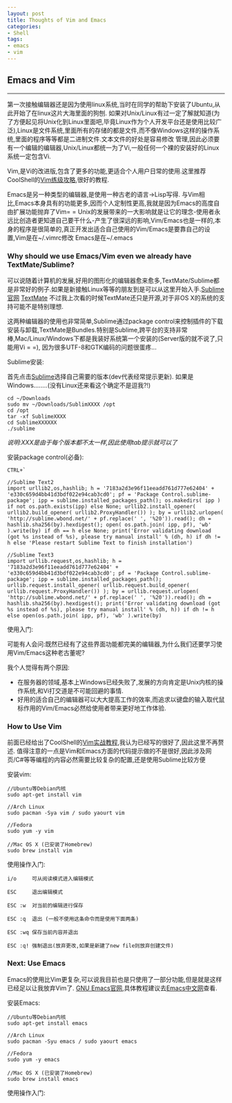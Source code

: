 ```yaml
---
layout: post
title: Thoughts of Vim and Emacs
categories: 
- Shell
tags:
- emacs
- vim
---
```


## Emacs and Vim
 
----

第一次接触编辑器还是因为使用linux系统,当时在同学的帮助下安装了Ubuntu,从此开始了在linux这片大海里面的狗刨. 如果对Unix/Linux有过一定了解就知道(为了方便起见将Unix化到Linux里面吧,毕竟Linux作为个人开发平台还是使用比较广泛),Linux是文件系统,里面所有的存储的都是文件,而不像Windows这样的操作系统,里面的程序等等都是二进制文件.文本文件的好处是容易修改 管理,因此必须要有一个编辑的编辑器,Unix/Linux都统一为了Vi,一般任何一个裸的安装好的Linux系统一定包含Vi.

Vim,是Vi的改进版,包含了更多的功能,更适合个人用户日常的使用.这里推荐CoolShell的[Vim练级攻略](http://coolshell.cn/articles/5426.html),很好的教程.

Emacs是另一种类型的编辑器,是使用一种古老的语言->Lisp写得. 与Vim相比,Emacs本身具有的功能更多,因而个人定制性更高,我就是因为Emacs的高度自由扩展功能抛弃了Vim= =  Unix的发展带来的一大影响就是让它的理念-使用者永远比创造者更知道自己要干什么-产生了很深远的影响,Vim/Emacs也是一样的,本身的程序是很简单的,真正开发出适合自己使用的Vim/Emacs是要靠自己的设置,Vim是在~/.vimrc修改 Emacs是在~/.emacs


### Why should we use Emacs/Vim even we already have TextMate/Sublime?

可以说随着计算机的发展,好用的图形化的编辑器愈来愈多,TextMate/Sublime都是非常好的例子.如果是新接触Linux等等的朋友到是可以从这里开始入手.[Sublime官网](http://www.sublimetext.com/) [TextMate](http://macromates.com/) 不过我上次看的时候TextMate还只是开源,对于非OS X的系统的支持可能不是特别理想. 

这两种编辑器的使用也非常简单,Sublime通过package control来控制插件的下载安装与卸载,TextMate是Bundles.特别是Sublime,跨平台的支持非常棒,Mac/Linux/Windows下都是我装好系统第一个安装的(Server版的就不说了,只能用Vi = =), 因为很多UTF-8和GTK编码的问题很蛋疼...

Sublime安装:

首先点击[Sublime](http://www.sublimetext.com/)选择自己需要的版本(dev代表经常提示更新). 如果是Windows........(没有Linux还来看这个确定不是逗我?!)

```shell
cd ~/Downloads
sudo mv ~/Downloads/SublimXXXX /opt
cd /opt
tar -xf SublimeXXXX
cd SublimeXXXXXX 
./sublime
```
*说明:XXX是由于每个版本都不太一样,因此使用tab提示就可以了*

安装package control(必备): 

```code
CTRL+`

//Sublime Text2
import urllib2,os,hashlib; h = '7183a2d3e96f11eeadd761d777e62404' + 'e330c659d4bb41d3bdf022e94cab3cd0'; pf = 'Package Control.sublime-package'; ipp = sublime.installed_packages_path(); os.makedirs( ipp ) if not os.path.exists(ipp) else None; urllib2.install_opener( urllib2.build_opener( urllib2.ProxyHandler()) ); by = urllib2.urlopen( 'http://sublime.wbond.net/' + pf.replace(' ', '%20')).read(); dh = hashlib.sha256(by).hexdigest(); open( os.path.join( ipp, pf), 'wb' ).write(by) if dh == h else None; print('Error validating download (got %s instead of %s), please try manual install' % (dh, h) if dh != h else 'Please restart Sublime Text to finish installation')

//Sublime Text3
import urllib.request,os,hashlib; h = '7183a2d3e96f11eeadd761d777e62404' + 'e330c659d4bb41d3bdf022e94cab3cd0'; pf = 'Package Control.sublime-package'; ipp = sublime.installed_packages_path(); urllib.request.install_opener( urllib.request.build_opener( urllib.request.ProxyHandler()) ); by = urllib.request.urlopen( 'http://sublime.wbond.net/' + pf.replace(' ', '%20')).read(); dh = hashlib.sha256(by).hexdigest(); print('Error validating download (got %s instead of %s), please try manual install' % (dh, h)) if dh != h else open(os.path.join( ipp, pf), 'wb' ).write(by)
```

使用入门:



可能有人会问:既然已经有了这些界面功能都完美的编辑器,为什么我们还要学习使用Vim/Emacs这种老古董呢?

我个人觉得有两个原因:
	
* 在服务器的领域,基本上Windows已经失败了,发展的方向肯定是Unix内核的操作系统,和Vi打交道是不可能回避的事情. 
* 好用的适合自己的编辑器可以大大提高工作的效率,而追求以键盘的输入取代鼠标作用的Vim/Emacs必然给使用者带来更好地工作体验.


### How to Use Vim

前面已经给出了CoolShell的[Vim实战教程](http://coolshell.cn/articles/5426.html),我认为已经写的很好了,因此这里不再赘述. 值得注意的一点是Vim和Emacs方面的代码提示做的不是很好,因此涉及网页/C#等等编程的内容必然需要比较复杂的配置,还是使用Sublime比较方便

安装vim:

```
//Ubuntu等Debian内核
sudo apt-get install vim

//Arch Linux
sudo pacman -Sya vim / sudo yaourt vim 

//Fedora 
sudo yum -y vim

//Mac OS X (已安装了Homebrew)
sudo brew install vim 
```

使用操作入门:

```
i/o     可从阅读模式进入编辑模式
 
ESC     退出编辑模式

ESC :w  对当前的编辑进行保存

ESC :q  退出 (一般不使用这条命令而是使用下面两条)

ESC :wq 保存当前内容并退出

ESC :q! 强制退出(放弃更改,如果是新建了new file则放弃创建文件)
```


### Next: Use Emacs

Emacs的使用比Vim更复杂,可以说我目前也是只使用了一部分功能,但是就是这样已经足以让我放弃Vim了. [GNU Emacs官网](http://www.gnu.org/software/emacs/),具体教程建议去[Emacs中文网](http://emacser.com/)查看.

安装Emacs:

```
//Ubuntu等Debian内核
sudo apt-get install emacs
 
//Arch Linux
sudo pacman -Syu emacs / sudo yaourt emacs
 
//Fedora
sudo yum -y emacs
 
//Mac OS X (已安装了Homebrew)
sudo brew install emacs
```

使用操作入门:

```


```



